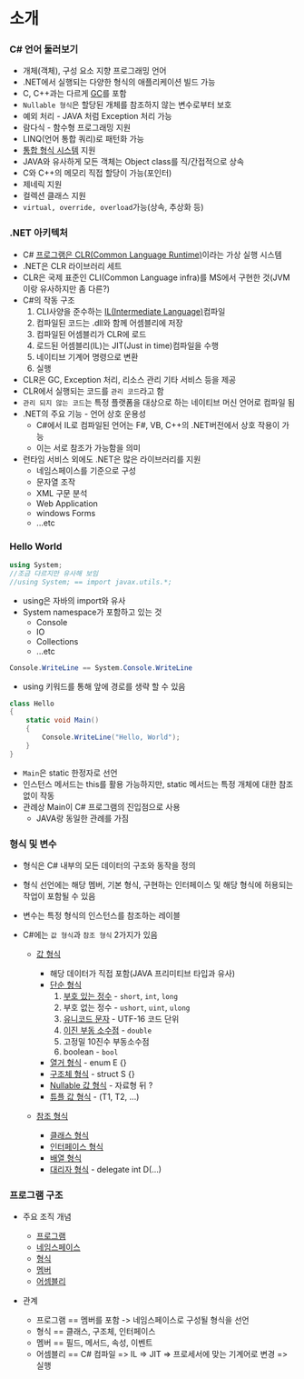 # 소개

### C# 언어 둘러보기
* 개체(객체), 구성 요소 지향 프로그래밍 언어
* .NET에서 실행되는 다양한 형식의 애플리케이션 빌드 가능
* C, C++과는 다르게 [GC](https://learn.microsoft.com/ko-kr/dotnet/standard/garbage-collection/)를 포함
* `Nullable 형식`은 할당된 개체를 참조하지 않는 변수로부터 보호
* 예외 처리 - JAVA 처럼 Exception 처리 가능
* 람다식 - 함수형 프로그래밍 지원
* LINQ(언어 통합 쿼리)로 패턴화 가능
* [통합 형식 시스템](https://learn.microsoft.com/ko-kr/dotnet/csharp/fundamentals/types/) 지원
* JAVA와 유사하게 모든 객체는 Object class를 직/간접적으로 상속
* C와 C++의 메모리 직접 할당이 가능(포인터)
* 제네릭 지원
* 컬렉션 클래스 지원
* `virtual, override, overload`가능(상속, 추상화 등)


### .NET 아키텍처
* C# [프로그램은 CLR(Common Language Runtime)](https://learn.microsoft.com/ko-kr/dotnet/standard/clr)이라는 가상 실행 시스템
* .NET은 CLR 라이브러리 세트
* CLR은 국제 표준인 CLI(Common Language infra)를 MS에서 구현한 것(JVM이랑 유사하지만 좀 다른?)
* C#의 작동 구조
  1. CLI사양을 준수하는 [IL(Intermediate Language)](https://learn.microsoft.com/ko-kr/dotnet/standard/managed-code)컴파일
  2. 컴파일된 코드는 .dll와 함께 어셈블리에 저장
  3. 컴파일된 어셈블리가 CLR에 로드
  4. 로드된 어셈블리(IL)는 JIT(Just in time)컴파일을 수행
  5. 네이티브 기계어 명령으로 변환
  6. 실행
* CLR은 GC, Exception 처리, 리소스 관리 기타 서비스 등을 제공
* CLR에서 실행되는 코드를 `관리 코드`라고 함
* `관리 되지 않는 코드`는 특정 플랫폼을 대상으로 하는 네이티브 머신 언어로 컴파일 됨
* .NET의 주요 기능 - 언어 상호 운용성
  * C#에서 IL로 컴파일된 언어는 F#, VB, C++의 .NET버전에서 상호 작용이 가능
  * 이는 서로 참조가 가능함을 의미
* 런타임 서비스 외에도 .NET은 많은 라이브러리를 지원
  * 네임스페이스를 기준으로 구성
  * 문자열 조작
  * XML 구문 분석
  * Web Application
  * windows Forms
  * ...etc


### Hello World
```csharp
using System;
//조금 다르지만 유사해 보임
//using System; == import javax.utils.*;
```
* using은 자바의 import와 유사
* System namespace가 포함하고 있는 것
  * Console
  * IO
  * Collections
  * ...etc 

```csharp
Console.WriteLine == System.Console.WriteLine
```
* using 키워드를 통해 앞에 경로를 생략 할 수 있음

```csharp
class Hello
{
    static void Main()
    {
        Console.WriteLine("Hello, World");
    }
}
```
* `Main`은 static 한정자로 선언
* 인스턴스 메서드는 this를 활용 가능하지만, static 메서드는 특정 개체에 대한 참조 없이 작동
* 관례상 Main이 C# 프로그램의 진입점으로 사용
  * JAVA랑 동일한 관례를 가짐


### 형식 및 변수
* 형식은 C# 내부의 모든 데이터의 구조와 동작을 정의
* 형식 선언에는 해당 멤버, 기본 형식, 구현하는 인터페이스 및 해당 형식에 허용되는 작업이 포함될 수 있음
* 변수는 특정 형식의 인스턴스를 참조하는 레이블
* C#에는 `값 형식`과 `참조 형식` 2가지가 있음
 
  * [값 형식](https://learn.microsoft.com/ko-kr/dotnet/csharp/language-reference/builtin-types/value-types)
    * 해당 데이터가 직접 포함(JAVA 프리미티브 타입과 유사)
    * [단순 형식](https://learn.microsoft.com/ko-kr/dotnet/csharp/language-reference/builtin-types/value-types#built-in-value-types)
      1. [부호 있는 정수](https://learn.microsoft.com/ko-kr/dotnet/csharp/language-reference/builtin-types/integral-numeric-types) - `short`, `int`, `long`
      2. 부호 없는 정수 - `ushort`, `uint`, `ulong`
      3. [유니코드 문자](https://learn.microsoft.com/ko-kr/dotnet/standard/base-types/character-encoding-introduction) - UTF-16 코드 단위
      4. [이진 부동 소수점](https://learn.microsoft.com/ko-kr/dotnet/csharp/language-reference/builtin-types/floating-point-numeric-types) - `double`
      5. 고정밀 10진수 부동소수점
      6. boolean - `bool`
    * [열거 형식](https://learn.microsoft.com/ko-kr/dotnet/csharp/language-reference/builtin-types/enum) - enum E {}
    * [구조체 형식](https://learn.microsoft.com/ko-kr/dotnet/csharp/language-reference/builtin-types/struct) - struct S {}
    * [Nullable 값 형식](https://learn.microsoft.com/ko-kr/dotnet/csharp/language-reference/builtin-types/nullable-value-types) - 자료형 뒤 ?
    * [튜플 값 형식](https://learn.microsoft.com/ko-kr/dotnet/csharp/language-reference/builtin-types/value-tuples) - (T1, T2, ...)
  
  * [참조 형식](https://learn.microsoft.com/ko-kr/dotnet/csharp/language-reference/keywords/reference-types)
    * [클래스 형식](https://learn.microsoft.com/ko-kr/dotnet/csharp/language-reference/keywords/class)
    * [인터페이스 형식](https://learn.microsoft.com/ko-kr/dotnet/csharp/language-reference/keywords/interface)
    * [배열 형식](https://learn.microsoft.com/ko-kr/dotnet/csharp/programming-guide/arrays/)
    * [대리자 형식](https://learn.microsoft.com/ko-kr/dotnet/csharp/language-reference/builtin-types/reference-types#the-delegate-type) - delegate int D(...)


### 프로그램 구조
* 주요 조직 개념
  * [프로그램](https://learn.microsoft.com/ko-kr/dotnet/csharp/fundamentals/program-structure/)
  * [네임스페이스](https://learn.microsoft.com/ko-kr/dotnet/csharp/fundamentals/types/namespaces)
  * [형식](https://learn.microsoft.com/ko-kr/dotnet/csharp/fundamentals/types/)
  * [멤버](https://learn.microsoft.com/ko-kr/dotnet/csharp/programming-guide/classes-and-structs/members)
  * [어셈블리](https://learn.microsoft.com/ko-kr/dotnet/standard/assembly/)


* 관계
  * 프로그램 == 멤버를 포함 -> 네임스페이스로 구성될 형식을 선언
  * 형식 == 클래스, 구조체, 인터페이스
  * 멤버 == 필드, 메서드, 속성, 이벤트
  * 어셈블리 == C# 컴파일 => IL => JIT => 프로세서에 맞는 기계어로 변경 => 실행
